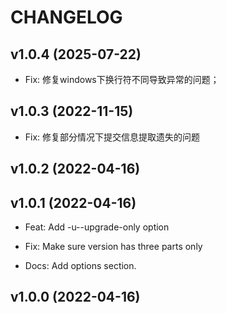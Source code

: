 # CHANGELOG


## v1.0.4 (2025-07-22)

- Fix: 修复windows下换行符不同导致异常的问题；

## v1.0.3 (2022-11-15)

- Fix: 修复部分情况下提交信息提取遗失的问题

## v1.0.2 (2022-04-16)

## v1.0.1 (2022-04-16)

- Feat: Add -u--upgrade-only option

- Fix: Make sure version has three parts only

- Docs: Add options section.

## v1.0.0 (2022-04-16)
